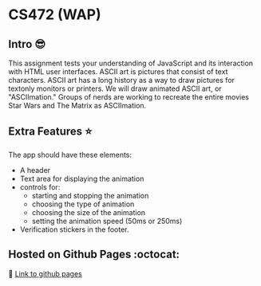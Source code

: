 # CS472 (WAP)


## Intro :sunglasses:

This assignment tests your understanding of JavaScript and its interaction with HTML user interfaces.
ASCII art is pictures that consist of text characters. ASCII art has a long history as a way to draw pictures for textonly monitors or printers. We will draw animated ASCII art, or "ASCIImation." Groups of nerds are working to recreate the entire movies Star Wars and The Matrix as ASCIImation.


## Extra Features :star:

The app should have these elements:
- A header
- Text area for displaying the animation
- controls for:
    - starting and stopping the animation
    - choosing the type of animation
    - choosing the size of the animation
    - setting the animation speed (50ms or 250ms)
- Verification stickers in the footer.


## Hosted on Github Pages :octocat:

:link: [Link to github pages](https://chunkingz.github.io/CS472/js-ascii-animation/ascii.html)
